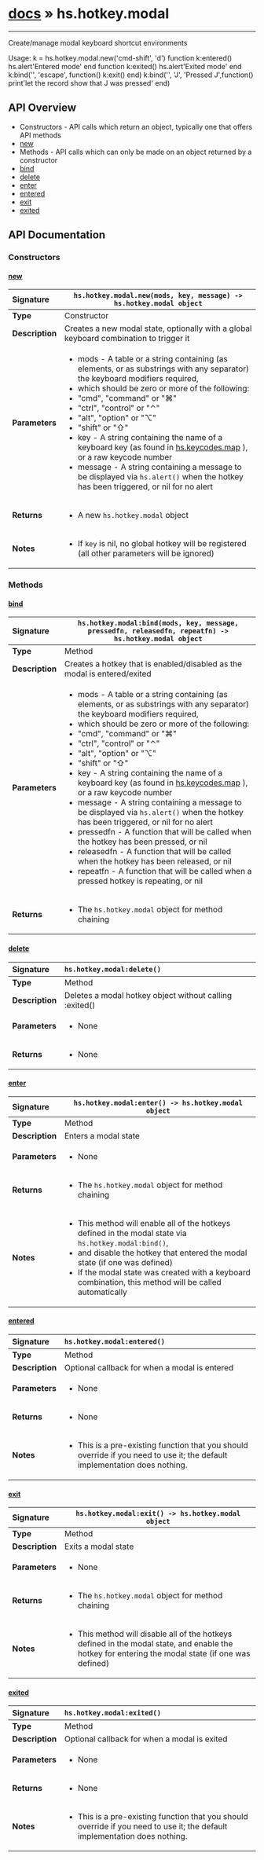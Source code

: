 # [docs](index.md) » hs.hotkey.modal
---

Create/manage modal keyboard shortcut environments

Usage:
k = hs.hotkey.modal.new('cmd-shift', 'd')
function k:entered() hs.alert'Entered mode' end
function k:exited()  hs.alert'Exited mode'  end
k:bind('', 'escape', function() k:exit() end)
k:bind('', 'J', 'Pressed J',function() print'let the record show that J was pressed' end)

## API Overview
* Constructors - API calls which return an object, typically one that offers API methods
 * [new](#new)
* Methods - API calls which can only be made on an object returned by a constructor
 * [bind](#bind)
 * [delete](#delete)
 * [enter](#enter)
 * [entered](#entered)
 * [exit](#exit)
 * [exited](#exited)

## API Documentation

### Constructors

#### [new](#new)
| <span style="float: left;">**Signature**</span> | <span style="float: left;">`hs.hotkey.modal.new(mods, key, message) -> hs.hotkey.modal object` </span>                                                          |
| -----------------------------------------------------|---------------------------------------------------------------------------------------------------------|
| **Type**                                             | Constructor                                                                                         |
| **Description**                                      | Creates a new modal state, optionally with a global keyboard combination to trigger it                                                                                         |
| **Parameters**                                       | <ul markdown="1"><li markdown="1">mods - A table or a string containing (as elements, or as substrings with any separator) the keyboard modifiers required,</li><li markdown="1">   which should be zero or more of the following:</li><li markdown="1">  "cmd", "command" or "⌘"</li><li markdown="1">  "ctrl", "control" or "⌃"</li><li markdown="1">  "alt", "option" or "⌥"</li><li markdown="1">  "shift" or "⇧"</li><li markdown="1">key - A string containing the name of a keyboard key (as found in [hs.keycodes.map](hs.keycodes.html#map) ), or a raw keycode number</li><li markdown="1">message - A string containing a message to be displayed via `hs.alert()` when the hotkey has been triggered, or nil for no alert</li></ul> |
| **Returns**                                          | <ul markdown="1"><li markdown="1">A new `hs.hotkey.modal` object</li></ul>          |
| **Notes**                                            | <ul markdown="1"><li markdown="1">If `key` is nil, no global hotkey will be registered (all other parameters will be ignored)</li></ul>                |

### Methods

#### [bind](#bind)
| <span style="float: left;">**Signature**</span> | <span style="float: left;">`hs.hotkey.modal:bind(mods, key, message, pressedfn, releasedfn, repeatfn) -> hs.hotkey.modal object` </span>                                                          |
| -----------------------------------------------------|---------------------------------------------------------------------------------------------------------|
| **Type**                                             | Method                                                                                         |
| **Description**                                      | Creates a hotkey that is enabled/disabled as the modal is entered/exited                                                                                         |
| **Parameters**                                       | <ul markdown="1"><li markdown="1">mods - A table or a string containing (as elements, or as substrings with any separator) the keyboard modifiers required,</li><li markdown="1">   which should be zero or more of the following:</li><li markdown="1">  "cmd", "command" or "⌘"</li><li markdown="1">  "ctrl", "control" or "⌃"</li><li markdown="1">  "alt", "option" or "⌥"</li><li markdown="1">  "shift" or "⇧"</li><li markdown="1">key - A string containing the name of a keyboard key (as found in [hs.keycodes.map](hs.keycodes.html#map) ), or a raw keycode number</li><li markdown="1">message - A string containing a message to be displayed via `hs.alert()` when the hotkey has been triggered, or nil for no alert</li><li markdown="1">pressedfn - A function that will be called when the hotkey has been pressed, or nil</li><li markdown="1">releasedfn - A function that will be called when the hotkey has been released, or nil</li><li markdown="1">repeatfn - A function that will be called when a pressed hotkey is repeating, or nil</li></ul> |
| **Returns**                                          | <ul markdown="1"><li markdown="1">The `hs.hotkey.modal` object for method chaining</li></ul>          |

#### [delete](#delete)
| <span style="float: left;">**Signature**</span> | <span style="float: left;">`hs.hotkey.modal:delete()` </span>                                                          |
| -----------------------------------------------------|---------------------------------------------------------------------------------------------------------|
| **Type**                                             | Method                                                                                         |
| **Description**                                      | Deletes a modal hotkey object without calling :exited()                                                                                         |
| **Parameters**                                       | <ul markdown="1"><li markdown="1">None</li></ul> |
| **Returns**                                          | <ul markdown="1"><li markdown="1">None</li></ul>          |

#### [enter](#enter)
| <span style="float: left;">**Signature**</span> | <span style="float: left;">`hs.hotkey.modal:enter() -> hs.hotkey.modal object` </span>                                                          |
| -----------------------------------------------------|---------------------------------------------------------------------------------------------------------|
| **Type**                                             | Method                                                                                         |
| **Description**                                      | Enters a modal state                                                                                         |
| **Parameters**                                       | <ul markdown="1"><li markdown="1">None</li></ul> |
| **Returns**                                          | <ul markdown="1"><li markdown="1">The `hs.hotkey.modal` object for method chaining</li></ul>          |
| **Notes**                                            | <ul markdown="1"><li markdown="1">This method will enable all of the hotkeys defined in the modal state via `hs.hotkey.modal:bind()`,</li><li markdown="1">   and disable the hotkey that entered the modal state (if one was defined)</li><li markdown="1">If the modal state was created with a keyboard combination, this method will be called automatically</li></ul>                |

#### [entered](#entered)
| <span style="float: left;">**Signature**</span> | <span style="float: left;">`hs.hotkey.modal:entered()` </span>                                                          |
| -----------------------------------------------------|---------------------------------------------------------------------------------------------------------|
| **Type**                                             | Method                                                                                         |
| **Description**                                      | Optional callback for when a modal is entered                                                                                         |
| **Parameters**                                       | <ul markdown="1"><li markdown="1">None</li></ul> |
| **Returns**                                          | <ul markdown="1"><li markdown="1">None</li></ul>          |
| **Notes**                                            | <ul markdown="1"><li markdown="1">This is a pre-existing function that you should override if you need to use it; the default implementation does nothing.</li></ul>                |

#### [exit](#exit)
| <span style="float: left;">**Signature**</span> | <span style="float: left;">`hs.hotkey.modal:exit() -> hs.hotkey.modal object` </span>                                                          |
| -----------------------------------------------------|---------------------------------------------------------------------------------------------------------|
| **Type**                                             | Method                                                                                         |
| **Description**                                      | Exits a modal state                                                                                         |
| **Parameters**                                       | <ul markdown="1"><li markdown="1">None</li></ul> |
| **Returns**                                          | <ul markdown="1"><li markdown="1">The `hs.hotkey.modal` object for method chaining</li></ul>          |
| **Notes**                                            | <ul markdown="1"><li markdown="1">This method will disable all of the hotkeys defined in the modal state, and enable the hotkey for entering the modal state (if one was defined)</li></ul>                |

#### [exited](#exited)
| <span style="float: left;">**Signature**</span> | <span style="float: left;">`hs.hotkey.modal:exited()` </span>                                                          |
| -----------------------------------------------------|---------------------------------------------------------------------------------------------------------|
| **Type**                                             | Method                                                                                         |
| **Description**                                      | Optional callback for when a modal is exited                                                                                         |
| **Parameters**                                       | <ul markdown="1"><li markdown="1">None</li></ul> |
| **Returns**                                          | <ul markdown="1"><li markdown="1">None</li></ul>          |
| **Notes**                                            | <ul markdown="1"><li markdown="1">This is a pre-existing function that you should override if you need to use it; the default implementation does nothing.</li></ul>                |

